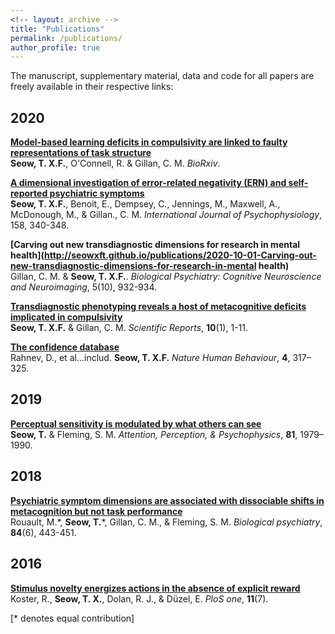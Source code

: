 ```yaml
---
<!-- layout: archive -->
title: "Publications"
permalink: /publications/
author_profile: true
---
```


The manuscript, supplementary material, data and code for all papers are freely available in their respective links:

## 2020

<b>[Model-based learning deficits in compulsivity are linked to faulty representations of task structure](http://seowxft.github.io/publications/2020-06-12-Modelbased-deficits-in-compulsivity-are-linked-to-faulty-representations-of-task-structure)</b><br>
<strong>Seow, T. X.F.</strong>, O'Connell, R. & Gillan, C. M. <i>BioRxiv</i>.

<b>[A dimensional investigation of error-related negativity (ERN) and self-reported psychiatric symptoms](http://seowxft.github.io/publications/2020-10-17-A-dimensional-study-of-error-related-negativity-ERN-and-self-reported-psychiatric-symptoms)</b><br>
<strong>Seow, T. X.F.</strong>, Benoit, E., Dempsey, C., Jennings, M., Maxwell, A., McDonough, M., & Gillan., C. M. <i>International Journal of Psychophysiology</i>, 158, 340-348.

<b>[Carving out new transdiagnostic dimensions for research in mental health](http://seowxft.github.io/publications/2020-10-01-Carving-out-new-transdiagnostic-dimensions-for-research-in-mental health)</b><br>
Gillan, C. M. & <strong>Seow, T. X.F.</strong>. <i>Biological Psychiatry: Cognitive Neuroscience and Neuroimaging</i>, 5(10), 932-934.

<b>[Transdiagnostic phenotyping reveals a host of metacognitive deficits implicated in compulsivity](http://seowxft.github.io/publications/2020-02-19-Transdiagnostic-phenotyping-reveals-a-host-of-metacognitive-deficits-implicated-in-compulsivity)</b><br>
<strong>Seow, T. X.F.</strong> & Gillan, C. M. <i>Scientific Reports</i>, <strong>10</strong>(1), 1-11.

<b>[The confidence database](http://seowxft.github.io/publications/2020-02-03-The-confidence-database)</b><br>
Rahnev, D., et al...includ. <strong>Seow, T. X.F.</strong> <i>Nature Human Behaviour</i>, <strong>4</strong>, 317–325.

## 2019

<b>[Perceptual sensitivity is modulated by what others can see](http://seowxft.github.io/publications/2019-03-06-Perceptual-sensitivity-is-modulated-by-what-others-can-see)</b><br>
<strong>Seow, T.</strong> & Fleming, S. M. <i>Attention, Perception, & Psychophysics</i>, <strong>81</strong>, 1979–1990.

## 2018

<b>[Psychiatric symptom dimensions are associated with dissociable shifts in metacognition but not task performance](http://seowxft.github.io/publications/2018-10-15-Psychiatric-symptom-dimensions-are-associated-with-dissociable-shifts-in-metacognition-but-not-task-performance)</b><br>
Rouault, M.\*, <strong>Seow, T.</strong>\*, Gillan, C. M., & Fleming, S. M. <i>Biological psychiatry</i>, <strong>84</strong>(6), 443-451.

## 2016

<b>[Stimulus novelty energizes actions in the absence of explicit reward](http://seowxft.github.io/publications/2016-07-14-Stimulus-novelty-energizes-actions-in-the-absence-of-explicit-reward)</b><br>
Koster, R., <strong>Seow, T. X.</strong>, Dolan, R. J., & Düzel, E. <i>PloS one</i>, <strong>11</strong>(7).

[\* denotes equal contribution]
